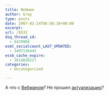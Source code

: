 ```yaml
---
title: Вебман
author: Gray
type: posts
date: 2007-03-24T06:50:38+00:00
excerpt:
url: /8533
dsq_thread_id:
  - 6429984
esml_socialcount_LAST_UPDATED:
  - 1497136442
essb_cache_expire:
  - 1614826227
categories:
  - Uncategorized

---
```








А что с <a href="http://webman.kiev.ua/" target="_blank">Вебманом</a>? Не прошел <a href="http://hostmaster.net.ua/?faqact1" target="_blank">актуализацию</a>?